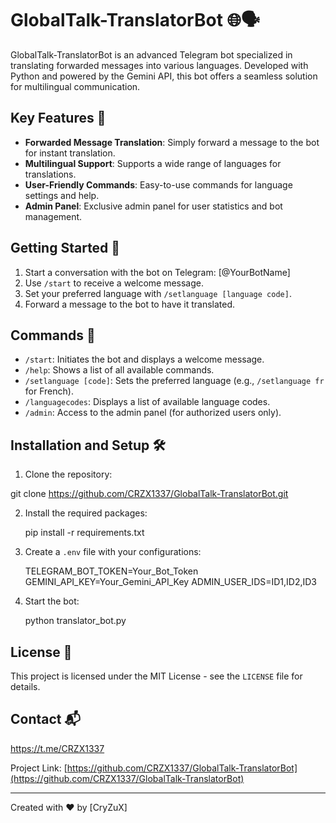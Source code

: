 # GlobalTalk-TranslatorBot 🌐🗣️

GlobalTalk-TranslatorBot is an advanced Telegram bot specialized in translating forwarded messages into various languages. Developed with Python and powered by the Gemini API, this bot offers a seamless solution for multilingual communication.

## Key Features 🚀

- **Forwarded Message Translation**: Simply forward a message to the bot for instant translation.
- **Multilingual Support**: Supports a wide range of languages for translations.
- **User-Friendly Commands**: Easy-to-use commands for language settings and help.
- **Admin Panel**: Exclusive admin panel for user statistics and bot management.

## Getting Started 🏁

1. Start a conversation with the bot on Telegram: [@YourBotName]
2. Use `/start` to receive a welcome message.
3. Set your preferred language with `/setlanguage [language code]`.
4. Forward a message to the bot to have it translated.

## Commands 📝

- `/start`: Initiates the bot and displays a welcome message.
- `/help`: Shows a list of all available commands.
- `/setlanguage [code]`: Sets the preferred language (e.g., `/setlanguage fr` for French).
- `/languagecodes`: Displays a list of available language codes.
- `/admin`: Access to the admin panel (for authorized users only).

## Installation and Setup 🛠️

1. Clone the repository:
   
git clone https://github.com/CRZX1337/GlobalTalk-TranslatorBot.git

2. Install the required packages:

   pip install -r requirements.txt
   
3. Create a `.env` file with your configurations:

   TELEGRAM_BOT_TOKEN=Your_Bot_Token
GEMINI_API_KEY=Your_Gemini_API_Key
ADMIN_USER_IDS=ID1,ID2,ID3

4. Start the bot:

   python translator_bot.py

## License 📄

This project is licensed under the MIT License - see the `LICENSE` file for details.

## Contact 📬

https://t.me/CRZX1337

Project Link: [https://github.com/CRZX1337/GlobalTalk-TranslatorBot](https://github.com/CRZX1337/GlobalTalk-TranslatorBot)

---

Created with ❤️ by [CryZuX]

